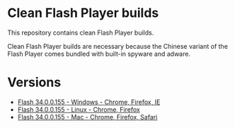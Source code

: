 # Clean Flash Player builds

This repository contains clean Flash Player builds.

Clean Flash Player builds are necessary because the Chinese variant of the Flash Player comes bundled with built-in spyware and adware.

# Versions

- [Flash 34.0.0.155 - Windows - Chrome, Firefox, IE](https://github.com/darktohka/clean-flash-builds/releases/tag/v1.6)
- [Flash 34.0.0.155 - Linux - Chrome, Firefox](https://github.com/darktohka/clean-flash-builds/releases/tag/v1.7)
- [Flash 34.0.0.155 - Mac - Chrome, Firefox, Safari](https://github.com/darktohka/clean-flash-builds/releases/tag/v1.8)
